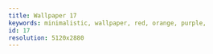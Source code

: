 ```yaml
---
title: Wallpaper 17
keywords: minimalistic, wallpaper, red, orange, purple,
id: 17
resolution: 5120x2880
---
```

